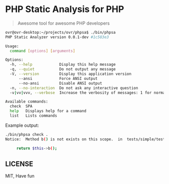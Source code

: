 PHP Static Analysis for PHP
===========================

> Awesome tool for awesome PHP developers

```sh
ovr@ovr-desktop:~/projects/ovr/phpsa$ ./bin/phpsa
PHP Static Analyzer version 0.0.1-dev #1c583e3

Usage:
  command [options] [arguments]

Options:
  -h, --help            Display this help message
  -q, --quiet           Do not output any message
  -V, --version         Display this application version
      --ansi            Force ANSI output
      --no-ansi         Disable ANSI output
  -n, --no-interaction  Do not ask any interactive question
  -v|vv|vvv, --verbose  Increase the verbosity of messages: 1 for normal output, 2 for more verbose output and 3 for debug

Available commands:
  check  SPA
  help   Displays help for a command
  list   Lists commands
```

Example output:

```sh
./bin/phpsa check .
Notice:  Method b() is not exists on this scope.  in  tests/simple/test-1/1.php on 7 [undefined-mcall]

	 return $this->b(); 
```


## LICENSE

MIT, Have fun
